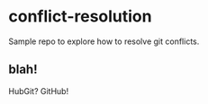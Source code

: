 # conflict-resolution
Sample repo to explore how to resolve git conflicts.


## blah!

HubGit? GitHub!
